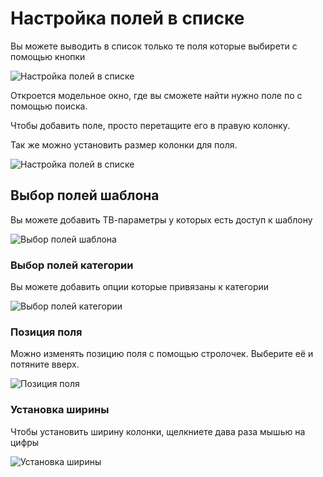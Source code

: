 # Настройка полей в списке

Вы можете выводить в список только те поля которые выбирети с помощью кнопки

![Настройка полей в списке](https://file.modx.pro/files/f/2/d/f2d5a31fda99b0c046976be851cddc3b.png)

Откроется модельное окно, где вы сможете найти нужно поле по с помощью поиска.

Чтобы добавить поле, просто перетащите его в правую колонку.

Так же можно установить размер колонки для поля.

![Настройка полей в списке](https://file.modx.pro/files/0/c/7/0c76082ca748a3d5c99ef228a5ac5d2e.png)

## Выбор полей шаблона

Вы можете добавить ТВ-параметры у которых есть доступ к шаблону

![Выбор полей шаблона](https://file.modx.pro/files/3/e/b/3eb2f646a64e2987e26773a747faa44a.png)

### Выбор полей категории

Вы можете добавить опции которые привязаны к категории

![Выбор полей категории](https://file.modx.pro/files/0/c/3/0c39b4dac32229d8f937cdec0e7da180.png)

### Позиция поля

Можно изменять позицию поля с помощью стролочек. Выберите её и потяните вверх.

![Позиция поля](https://file.modx.pro/files/e/c/3/ec3519e7799d005daee333c289d2ff96.png)

### Установка ширины

Чтобы установить ширину колонки, щелкниете дава раза мышью на цифры

![Установка ширины](https://file.modx.pro/files/b/4/d/b4d7df88e3ac95ad0d17178ca8b83896.png)
